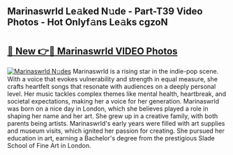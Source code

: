 ## Marinaswrld Le𝚊ked N𝚞de - Part-T39 Video Photos - Hot Onlyf𝚊ns Le𝚊ks cgzoN

# <h2><a href="http://ab48729.deff.icu/?id=Marinaswrld">🔗 New 👉🔴 Marinaswrld VIDEO Photos</a></h2>

[![Marinaswrld N𝚞des](https://i.imgur.com/rIISA9y.gif)](http://ab48729.deff.icu/?id=Marinaswrld)
Marinaswrld is a rising star in the indie-pop scene. With a voice that evokes vulnerability and strength in equal measure, she crafts heartfelt songs that resonate with audiences on a deeply personal level. Her music tackles complex themes like mental health, heartbreak, and societal expectations, making her a voice for her generation. Marinaswrld was born on a nice day in London, which she believes played a role in shaping her name and her art. She grew up in a creative family, with both parents being artists. Marinaswrld's early years were filled with art supplies and museum visits, which ignited her passion for creating. She pursued her education in art, earning a Bachelor's degree from the prestigious Slade School of Fine Art in London.
